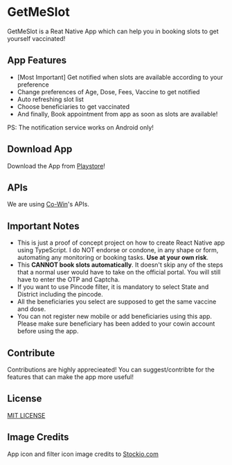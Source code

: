 # GetMeSlot

GetMeSlot is a Reat Native App which can help you in booking slots to get yourself vaccinated!

## App Features

- [Most Important] Get notified when slots are available according to your preference
- Change preferences of Age, Dose, Fees, Vaccine to get notified
- Auto refreshing slot list
- Choose beneficiaries to get vaccinated
- And finally, Book appointment from app as soon as slots are available!

PS: The notification service works on Android only!

## Download App

Download the App from [Playstore](https://play.google.com/store/apps/details?id=com.getmeslot)!

## APIs

We are using [Co-Win](https://apisetu.gov.in/public/marketplace/api/cowin/)'s APIs.

## Important Notes

- This is just a proof of concept project on how to create React Native app using TypeScript. I do NOT endorse or condone, in any shape or form, automating any monitoring or booking tasks. <b>Use at your own risk</b>.
- This <b>CANNOT book slots automatically</b>. It doesn't skip any of the steps that a normal user would have to take on the official portal. You will still have to enter the OTP and Captcha.
- If you want to use Pincode filter, it is mandatory to select State and District including the pincode.
- All the beneficiaries you select are supposed to get the same vaccine and dose.
- You can not register new mobile or add beneficiaries using this app. Please make sure beneficiary has been added to your cowin account before using the app.

## Contribute

Contributions are highly apprecieated! You can suggest/contribte for the features that can make the app more useful! 

## License

[MIT LICENSE](LICENSE)

## Image Credits

App icon and filter icon image credits to [Stockio.com](stockio.com)
